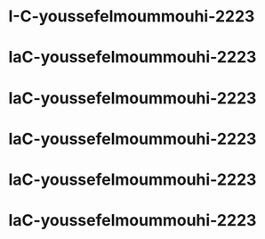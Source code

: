 # I-C-youssefelmoummouhi-2223
# IaC-youssefelmoummouhi-2223
# IaC-youssefelmoummouhi-2223
# IaC-youssefelmoummouhi-2223
# IaC-youssefelmoummouhi-2223
# IaC-youssefelmoummouhi-2223
